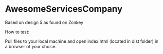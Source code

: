 # AwesomeServicesCompany

Based on design 5 as found on Zonkey

How to test:

Pull files to your local machine and open index.html (located in dist folder) in a browser of your choice.
